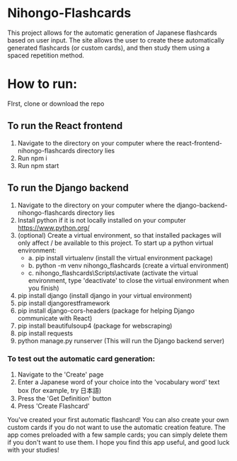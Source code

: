 # Nihongo-Flashcards

This project allows for the automatic generation of Japanese flashcards based on user input. The site allows the user to create these automatically generated flashcards (or custom cards), and then study them using a spaced repetition method.

# How to run:

FIrst, clone or download the repo
   
## To run the React frontend

1. Navigate to the directory on your computer where the react-frontend-nihongo-flashcards directory lies
2. Run npm i
3. Run npm start


## To run the Django backend

1. Navigate to the directory on your computer where the django-backend-nihongo-flashcards directory lies
2. Install python if it is not locally installed on your computer https://www.python.org/
3. (optional) Create a virtual environment, so that installed packages will only affect / be available to this project. To start up a python virtual environment:
      * a. pip install virtualenv                (install the virtual environment package)
      * b. python -m venv nihongo_flashcards     (create a virtual environment)
      * c. nihongo_flashcards\Scripts\activate   (activate the virtual environment, type 'deactivate' to close the virtual environment when you finish)
4. pip install django               (install django in your virtual environment)
5. pip install djangorestframework
6. pip install django-cors-headers  (package for helping Django communicate with React)
7. pip install beautifulsoup4      (package for webscraping)
8. pip install requests
9. python manage.py runserver       (This will run the Django backend server)


### To test out the automatic card generation:
1. Navigate to the 'Create' page
2. Enter a Japanese word of your choice into the 'vocabulary word' text box (for example, try 日本語)
3. Press the 'Get Definition' button
4. Press 'Create Flashcard'

You've created your first automatic flashcard! You can also create your own custom cards if you do not
want to use the automatic creation feature. The app comes preloaded with a few sample cards; you can simply
delete them if you don't want to use them.
I hope you find this app useful, and good luck with your studies!

